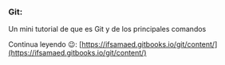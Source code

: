 ### Git:

Un mini tutorial de que es Git y de los principales comandos



Continua leyendo 😉: [https://ifsamaed.gitbooks.io/git/content/](https://ifsamaed.gitbooks.io/git/content/)

